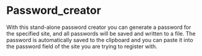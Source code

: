 # Password_creator
With this stand-alone password creator you can generate a password for the specified site, and all passwords will be saved and written to a file. The password is automatically saved to the clipboard and you can paste it into the password field of the site you are trying to register with.
